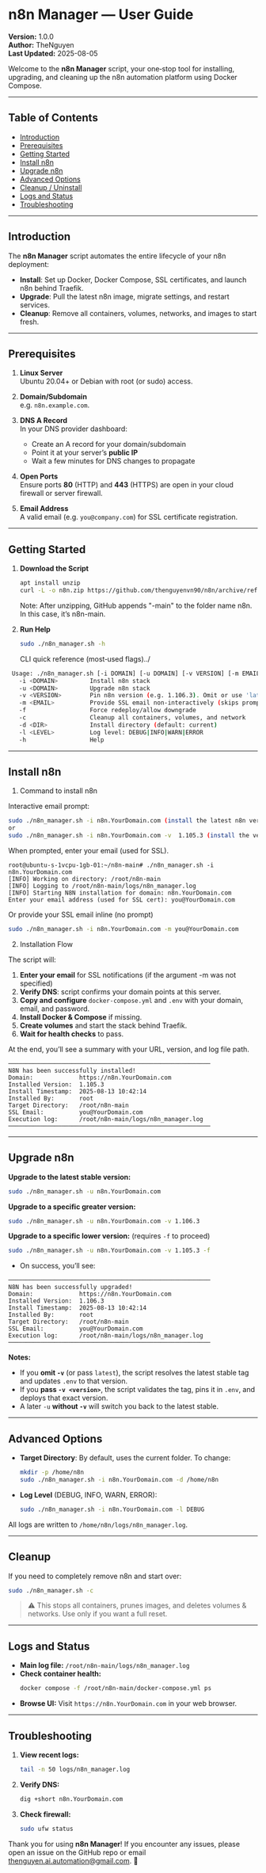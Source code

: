 # n8n Manager — User Guide

**Version:** 1.0.0  
**Author:** TheNguyen  
**Last Updated:** 2025-08-05  

Welcome to the **n8n Manager** script, your one‑stop tool for installing, upgrading, and cleaning up the n8n automation platform using Docker Compose.

---
## Table of Contents

- [Introduction](#introduction)
- [Prerequisites](#prerequisites)
- [Getting Started](#getting-started)
- [Install n8n](#install-n8n)
- [Upgrade n8n](#upgrade-n8n)
- [Advanced Options](#advanced-options)
- [Cleanup / Uninstall](#cleanup)
- [Logs and Status](#logs-and-status)
- [Troubleshooting](#troubleshooting)
---

## Introduction

The **n8n Manager** script automates the entire lifecycle of your n8n deployment:

- **Install**: Set up Docker, Docker Compose, SSL certificates, and launch n8n behind Traefik.
- **Upgrade**: Pull the latest n8n image, migrate settings, and restart services.
- **Cleanup**: Remove all containers, volumes, networks, and images to start fresh.

---

## Prerequisites

1. **Linux Server**  
   Ubuntu 20.04+ or Debian with root (or sudo) access.

2. **Domain/Subdomain**  
   e.g. `n8n.example.com`.

3. **DNS A Record**  
   In your DNS provider dashboard:
   - Create an A record for your domain/subdomain
   - Point it at your server’s **public IP**
   - Wait a few minutes for DNS changes to propagate

4. **Open Ports**  
   Ensure ports **80** (HTTP) and **443** (HTTPS) are open in your cloud firewall or server firewall.

5. **Email Address**  
   A valid email (e.g. `you@company.com`) for SSL certificate registration.

---

## Getting Started

1. **Download the Script**  
   ```bash
   apt install unzip
   curl -L -o n8n.zip https://github.com/thenguyenvn90/n8n/archive/refs/heads/main.zip && unzip n8n.zip && cd n8n-main && chmod +x *.sh
   ```
   Note: After unzipping, GitHub appends "-main" to the folder name n8n. In this case, it’s n8n-main.

2. **Run Help**  
   ```bash
   sudo ./n8n_manager.sh -h
   ```
   CLI quick reference (most‑used flags)../
  ```bash
   Usage: ./n8n_manager.sh [-i DOMAIN] [-u DOMAIN] [-v VERSION] [-m EMAIL] [-f] [-c] [-d TARGET_DIR] [-l LOG_LEVEL] -h
     -i <DOMAIN>         Install n8n stack
     -u <DOMAIN>         Upgrade n8n stack
     -v <VERSION>        Pin n8n version (e.g. 1.106.3). Omit or use 'latest' for the latest stable
     -m <EMAIL>          Provide SSL email non‑interactively (skips prompt)
     -f                  Force redeploy/allow downgrade
     -c                  Cleanup all containers, volumes, and network
     -d <DIR>            Install directory (default: current)
     -l <LEVEL>          Log level: DEBUG|INFO|WARN|ERROR
     -h                  Help
   ```
---

## Install n8n

1. Command to install n8n

Interactive email prompt:
```bash
sudo ./n8n_manager.sh -i n8n.YourDomain.com (install the latest n8n version)
or
sudo ./n8n_manager.sh -i n8n.YourDomain.com -v  1.105.3 (install the version 1.105.3)
```

When prompted, enter your email (used for SSL).
```
root@ubuntu-s-1vcpu-1gb-01:~/n8n-main# ./n8n_manager.sh -i n8n.YourDomain.com
[INFO] Working on directory: /root/n8n-main
[INFO] Logging to /root/n8n-main/logs/n8n_manager.log
[INFO] Starting N8N installation for domain: n8n.YourDomain.com
Enter your email address (used for SSL cert): you@YourDomain.com
```

Or provide your SSL email inline (no prompt)

```bash
sudo ./n8n_manager.sh -i n8n.YourDomain.com -m you@YourDomain.com
```
2. Installation Flow

The script will:
   1. **Enter your email** for SSL notifications (if the argument -m was not specified)
   2. **Verify DNS**: script confirms your domain points at this server.
   3. **Copy and configure** `docker-compose.yml` and `.env` with your domain, email, and password.
   4. **Install Docker & Compose** if missing.
   5. **Create volumes** and start the stack behind Traefik.
   6. **Wait for health checks** to pass.

At the end, you’ll see a summary with your URL, version, and log file path.
```
─────────────────────────────────────────────────────────
N8N has been successfully installed!
Domain:             https://n8n.YourDomain.com
Installed Version:  1.105.3
Install Timestamp:  2025-08-13 10:42:14
Installed By:       root
Target Directory:   /root/n8n-main
SSL Email:          you@YourDomain.com
Execution log:      /root/n8n-main/logs/n8n_manager.log
─────────────────────────────────────────────────────────
```
---

## Upgrade n8n

**Upgrade to the latest stable version:**

```bash
sudo ./n8n_manager.sh -u n8n.YourDomain.com
```

**Upgrade to a specific greater version:**

```bash
sudo ./n8n_manager.sh -u n8n.YourDomain.com -v 1.106.3
```

**Upgrade to a specific lower version:** (requires `-f` to proceed)

```bash
sudo ./n8n_manager.sh -u n8n.YourDomain.com -v 1.105.3 -f
```

- On success, you’ll see:
```
─────────────────────────────────────────────────────────
N8N has been successfully upgraded!
Domain:             https://n8n.YourDomain.com
Installed Version:  1.106.3
Install Timestamp:  2025-08-13 10:42:14
Installed By:       root
Target Directory:   /root/n8n-main
SSL Email:          you@YourDomain.com
Execution log:      /root/n8n-main/logs/n8n_manager.log
─────────────────────────────────────────────────────────
```

**Notes:**
- If you **omit `-v`** (or pass `latest`), the script resolves the latest stable tag and updates `.env` to that version.
- If you **pass `-v <version>`**, the script validates the tag, pins it in `.env`, and deploys that exact version.
- A later `-u` **without `-v`** will switch you back to the latest stable.

---

## Advanced Options

- **Target Directory**: By default, uses the current folder. To change:
  ```bash
  mkdir -p /home/n8n
  sudo ./n8n_manager.sh -i n8n.YourDomain.com -d /home/n8n
  ```
- **Log Level** (DEBUG, INFO, WARN, ERROR):
  ```bash
  sudo ./n8n_manager.sh -i n8n.YourDomain.com -l DEBUG
  ```
All logs are written to `/home/n8n/logs/n8n_manager.log`.

---

## Cleanup

If you need to completely remove n8n and start over:

```bash
sudo ./n8n_manager.sh -c
```

> ⚠️ This stops all containers, prunes images, and deletes volumes & networks. Use only if you want a full reset.

---

## Logs and Status

- **Main log file:** `/root/n8n-main/logs/n8n_manager.log`  
- **Check container health:**
  ```bash
  docker compose -f /root/n8n-main/docker-compose.yml ps
  ```
- **Browse UI:** Visit `https://n8n.YourDomain.com` in your web browser.

---

## Troubleshooting

1. **View recent logs:**
   ```bash
   tail -n 50 logs/n8n_manager.log
   ```
2. **Verify DNS:**
   ```bash
   dig +short n8n.YourDomain.com
   ```
3. **Check firewall:**
   ```bash
   sudo ufw status
   ```

Thank you for using **n8n Manager**! If you encounter any issues, please open an issue on the GitHub repo or email [thenguyen.ai.automation@gmail.com](mailto\:thenguyen.ai.automation@gmail.com). 🎉
